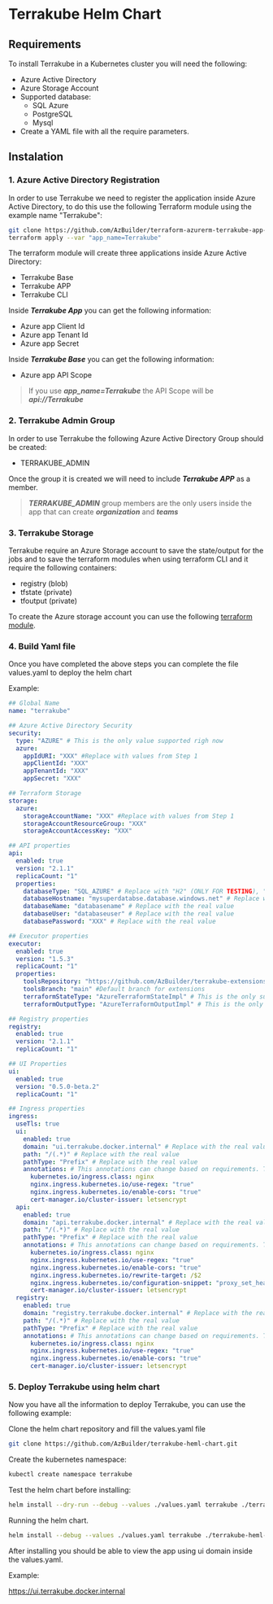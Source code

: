 # Terrakube Helm Chart

## Requirements

To install Terrakube in a Kubernetes cluster you will need the following:

- Azure Active Directory
- Azure Storage Account
- Supported database:
  - SQL Azure
  - PostgreSQL
  - Mysql
- Create a YAML file with all the require parameters.

## Instalation

### 1. Azure Active Directory Registration

In order to use Terrakube we need to register the application inside Azure Active Directory, to do this use the following Terraform module using the example name "Terrakube":

```bash
git clone https://github.com/AzBuilder/terraform-azurerm-terrakube-app-registration.git
terraform apply --var "app_name=Terrakube"
```

The terraform module will create three applications inside Azure Active Directory:
- Terrakube Base
- Terrakube APP
- Terrakube CLI

Inside ***Terrakube App*** you can get the following information:
- Azure app Client Id
- Azure app Tenant Id 
- Azure app Secret

Inside ***Terrakube Base*** you can get the following information:
- Azure app API Scope

> If you use ***app_name=Terrakube*** the API Scope will be ***api://Terrakube***

### 2. Terrakube Admin Group

In order to use Terrakube the following Azure Active Directory Group should be created:
- TERRAKUBE_ADMIN

Once the group it is created we will need to include ***Terrakube APP*** as a member.

> ***TERRAKUBE_ADMIN*** group members are the only users inside the app that can create ***organization*** and ***teams***

### 3. Terrakube Storage

Terrakube require an Azure Storage account to save the state/output for the jobs and to save the terraform modules when using terraform CLI and it require the following containers:
- registry (blob)
- tfstate (private)
- tfoutput (private)

To create the Azure storage account you can use the following [terraform module](https://github.com/AzBuilder/terraform-azurerm-terrakube-cloud-storage).

### 4. Build Yaml file

Once you have completed the above steps you can complete the file values.yaml to deploy the helm chart

Example: 

```yaml
## Global Name
name: "terrakube"

## Azure Active Directory Security
security:
  type: "AZURE" # This is the only value supported righ now
  azure:
    appIdURI: "XXX" #Replace with values from Step 1
    appClientId: "XXX"
    appTenantId: "XXX"
    appSecret: "XXX"

## Terraform Storage
storage:
  azure:
    storageAccountName: "XXX" #Replace with values from Step 1
    storageAccountResourceGroup: "XXX"
    storageAccountAccessKey: "XXX"

## API properties
api:
  enabled: true
  version: "2.1.1"
  replicaCount: "1"
  properties:
    databaseType: "SQL_AZURE" # Replace with "H2" (ONLY FOR TESTING), "SQL_AZURE", "POSTGRESQL" or "MYSQL"
    databaseHostname: "mysuperdatabse.database.windows.net" # Replace with the real value
    databaseName: "databasename" # Replace with the real value
    databaseUser: "databaseuser" # Replace with the real value
    databasePassword: "XXX" # Replace with the real value

## Executor properties
executor:
  enabled: true
  version: "1.5.3"
  replicaCount: "1"
  properties:
    toolsRepository: "https://github.com/AzBuilder/terrakube-extensions" # Default extension repository
    toolsBranch: "main" #Default branch for extensions
    terraformStateType: "AzureTerraformStateImpl" # This is the only supported type currently
    terraformOutputType: "AzureTerraformOutputImpl" # This is the only supported type currently

## Registry properties
registry:
  enabled: true
  version: "2.1.1"
  replicaCount: "1"

## UI Properties
ui:
  enabled: true
  version: "0.5.0-beta.2"
  replicaCount: "1"

## Ingress properties
ingress:
  useTls: true
  ui:
    enabled: true
    domain: "ui.terrakube.docker.internal" # Replace with the real value
    path: "/(.*)" # Replace with the real value
    pathType: "Prefix" # Replace with the real value
    annotations: # This annotations can change based on requirements. The followin is an example using nginx ingress and lets encrypt
      kubernetes.io/ingress.class: nginx
      nginx.ingress.kubernetes.io/use-regex: "true"
      nginx.ingress.kubernetes.io/enable-cors: "true"
      cert-manager.io/cluster-issuer: letsencrypt
  api:
    enabled: true
    domain: "api.terrakube.docker.internal" # Replace with the real value
    path: "/(.*)" # Replace with the real value
    pathType: "Prefix" # Replace with the real value
    annotations: # This annotations can change based on requirements. The followin is an example using nginx ingress and lets encrypt
      kubernetes.io/ingress.class: nginx
      nginx.ingress.kubernetes.io/use-regex: "true"
      nginx.ingress.kubernetes.io/enable-cors: "true"
      nginx.ingress.kubernetes.io/rewrite-target: /$2 
      nginx.ingress.kubernetes.io/configuration-snippet: "proxy_set_header Authorization $http_authorization;"
      cert-manager.io/cluster-issuer: letsencrypt
  registry: 
    enabled: true
    domain: "registry.terrakube.docker.internal" # Replace with the real value
    path: "/(.*)" # Replace with the real value
    pathType: "Prefix" # Replace with the real value
    annotations: # This annotations can change based on requirements. The followin is an example using nginx ingress and lets encrypt
      kubernetes.io/ingress.class: nginx
      nginx.ingress.kubernetes.io/use-regex: "true"
      nginx.ingress.kubernetes.io/enable-cors: "true"
      cert-manager.io/cluster-issuer: letsencrypt
```

### 5. Deploy Terrakube using helm chart

Now you have all the information to deploy Terrakube, you can use the following example:

Clone the helm chart repository and fill the values.yaml file
```bash
git clone https://github.com/AzBuilder/terrakube-heml-chart.git
```
Create the kubernetes namespace:
```bash
kubectl create namespace terrakube
```
Test the helm chart before installing:
```bash
helm install --dry-run --debug --values ./values.yaml terrakube ./terrakube-heml-chart/ -n terrakube
```
Running the helm chart.
```bash
helm install --debug --values ./values.yaml terrakube ./terrakube-heml-chart/ -n terrakube
```

After installing you should be able to view the app using ui domain inside the values.yaml. 

Example: 

https://ui.terrakube.docker.internal

